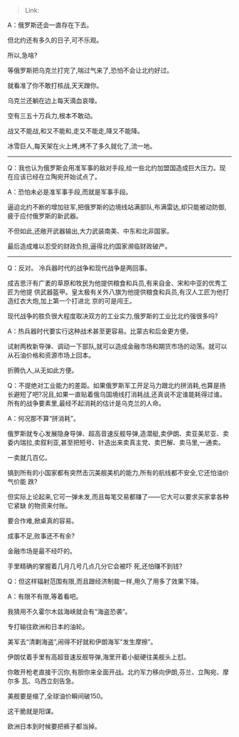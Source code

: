 > Link: 

A：俄罗斯还会一直存在下去。

但北约还有多久的日子,可不乐观。

所以,急啥?

等俄罗斯把乌克兰打完了,喘过气来了,恐怕不会让北约好过。

就看准了你不敢打核战,天天蹭你。

乌克兰还躺在边上每天滴血哀嚎。

空有三五十万兵力,根本不敢动。

战又不能战,和又不能和,走又不能走,降又不能降。

冰雪巨人,每天架在火上烤,烤不了多久就化了,流一地。

---

Q：我也认为俄罗斯会用准军事的敌对手段,给一些北约加盟国造成巨大压力。现在应该已经在立陶宛开始试点了。

A：恐怕未必是准军事手段,而就是军事手段。

逼迫北约不断的增加驻军,把俄罗斯的边境线站满部队,布满雷达,却只能被动防御,疲于应付俄罗斯的新武器。

不但如此,还敞开武器输出,大力武装南美、中东和北非国家。

最后造成难以忍受的财政负担,逼得北约国家濒临财政破产。

---

Q：反对。
冷兵器时代的战争和现代战争是两回事。

成吉思汗有广袤的草原和牧民为他提供粮食和兵员,有来自金、宋和中亚的优秀工匠为他提
供武器盔甲。皇太极有关外八旗为他提供粮食和兵员,有汉人工匠为他打造红衣大炮,加上第一个打进北
京的可是闯王。

现代战争的胜负很大程度取决双方的工业实力,俄罗斯的工业比北约强很多吗?

A：热兵器时代要实行这种战术甚至更容易。比蒙古和后金更方便。

试射两枚新导弹、调动一下部队,就可以造成金融市场和期货市场的动荡。就可以从石油价格和资源市场上回本。

折腾仇人,从无如此方便。 

Q：不提绝对工业能力的差距。如果俄罗斯军工开足马力跟北约拼消耗,也算是扬长避短了吧?况且,如果一直贴着俄乌国境线打消耗战,还真说不定谁能耗得过谁。所有的战争要素里,最经不起消耗的估计是乌克兰的人命。

A：何况那不算“拼消耗”。

俄罗斯就专心发展隐身导弹、超高音速反舰导弹,造潜艇,卖伊朗、卖亚美尼亚、卖委内瑞拉,卖叙利亚,甚至把短号、针造出来卖真主党、卖巴解、卖马里,一通卖。

一卖就几百亿。

搞到所有的小国家都有突然击沉美舰美机的能力,所有的航线都不安全,它还怕油价气价能
跌?

但实际上论起来,它可一弹未发,而且每笔交易都赚了——它大可以要求买家拿各种它紧缺
的物资来付账。

要合作难,掀桌真的容易。

成事不足,败事还不有余?

金融市场是最不经吓的。

手里精确的掌握着几月几号几点几分它会被吓
死,还怕赚不到钱?

Q：但这样辐射范围有限,而且跟经济制裁一样,用久了用多了效果下降。

A：有限不有限,等着看吧。

我猜用不久霍尔木兹海峡就会有“海盗恐袭”。

专打输往欧洲和日本的油轮。

美军去“清剿海盗”,闹得不好就和伊朗海军"发生摩擦”。

伊朗仗着手里有高超音速反舰导弹,海里开着小艇硬往美舰头上怼。

你敢开枪老直接干沉你,有胆你来全面开战。北约军力移向伊朗,芬兰、立陶宛、摩尔多
瓦、乌西立刻告急。

美舰要是缩了,全球油价瞬间破150。

这干脆就是阳谋。

欧洲日本到时候要把裤子都当掉。